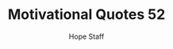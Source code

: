 ---
image: /assets/img/mq/mq_52_wharton.png
title: Motivational Quotes 52
categories:
  - Motivational Quotes
author: Hope Staff
notes: Motivational Quotes 52
embed: >-
  EMBED_GOES_HERE
transcript: >-
  SOME LINES OF TEXT START HERE
---